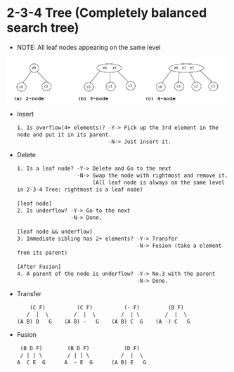 # 2-3-4 Tree (Completely balanced search tree)

* NOTE: All leaf nodes appearing on the same level

![2-3-4TreeNodes](/images/2-3-4TreeNodes.png)

* Insert
      
      1. Is overflow(4+ elements)? -Y-> Pick up the 3rd element in the node and put it in its parent.
                                   -N-> Just insert it.

* Delete

      1. Is a leaf node? -Y-> Delete and Go to the next  
                         -N-> Swap the node with rightmost and remove it. 
                              (All leaf node is always on the same level in 2-3-4 Tree: rightmost is a leaf node) 
      
      [leaf node]
      2. Is underflow? -Y-> Go to the next 
                       -N-> Done.
      
      [leaf node && underflow]
      3. Immediate sibling has 2+ elements? -Y-> Transfer 
                                            -N-> Fusion (take a element from its parent)
                                            
      [After Fusion]
      4. A parent of the node is underflow? -Y-> No.3 with the parent
                                            -N-> Done.
                                            
* Transfer


          (C F)          (C F)          (- F)         (B F)              
         /  |  \        /  |  \        /  | \        /  |  \
      (A B) D   G    (A B) -   G    (A B) C  G    (A -) C   G 
            
* Fusion

       (B D F)        (B D F)           (D F)
       / | | \        / | | \          /  |  \
      A  C E  G      A  - E  G      (A B) E   G
      
      
